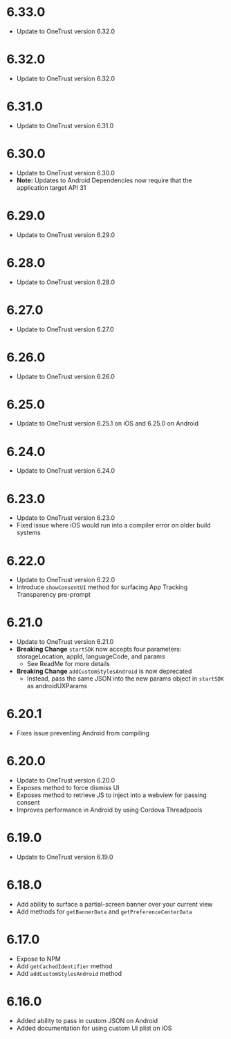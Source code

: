 # 6.33.0
* Update to OneTrust version 6.32.0

# 6.32.0
* Update to OneTrust version 6.32.0

# 6.31.0
* Update to OneTrust version 6.31.0

# 6.30.0
* Update to OneTrust version 6.30.0
* **Note:** Updates to Android Dependencies now require that the application target API 31

# 6.29.0
* Update to OneTrust version 6.29.0

# 6.28.0
* Update to OneTrust version 6.28.0

# 6.27.0
* Update to OneTrust version 6.27.0

# 6.26.0
* Update to OneTrust version 6.26.0

# 6.25.0
* Update to OneTrust version 6.25.1 on iOS and 6.25.0 on Android

# 6.24.0
* Update to OneTrust version 6.24.0

# 6.23.0
* Update to OneTrust version 6.23.0
* Fixed issue where iOS would run into a compiler error on older build systems

# 6.22.0
* Update to OneTrust version 6.22.0
* Introduce `showConsentUI` method for surfacing App Tracking Transparency pre-prompt

# 6.21.0
* Update to OneTrust version 6.21.0
* **Breaking Change** `startSDK` now accepts four parameters: storageLocation, appId, languageCode, and params
  * See ReadMe for more details
* **Breaking Change** `addCustomStylesAndroid` is now deprecated
  * Instead, pass the same JSON into the new params object in `startSDK` as androidUXParams

# 6.20.1
* Fixes issue preventing Android from compiling

# 6.20.0
* Update to OneTrust version 6.20.0
* Exposes method to force dismiss UI
* Exposes method to retrieve JS to inject into a webview for passing consent
* Improves performance in Android by using Cordova Threadpools

# 6.19.0
* Update to OneTrust version 6.19.0

# 6.18.0
* Add ability to surface a partial-screen banner over your current view
* Add methods for `getBannerData` and `getPreferenceCenterData`

# 6.17.0
* Expose to NPM
* Add `getCachedIdentifier` method
* Add `addCustomStylesAndroid` method

# 6.16.0
* Added ability to pass in custom JSON on Android
* Added documentation for using custom UI plist on iOS
